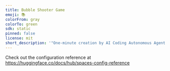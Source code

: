 ```yaml
---
title: Bubble Shooter Game
emoji: 📚
colorFrom: gray
colorTo: green
sdk: static
pinned: false
license: mit
short_description: '"One-minute creation by AI Coding Autonomous Agent MOUSE-I"'
---
```


Check out the configuration reference at https://huggingface.co/docs/hub/spaces-config-reference
